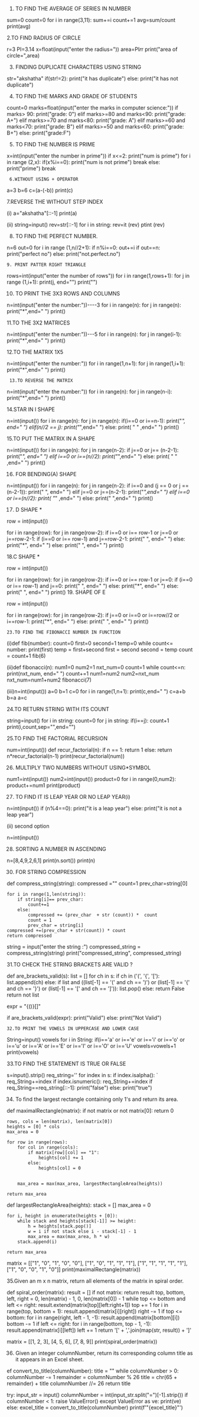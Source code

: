 1. TO FIND THE AVERAGE  OF SERIES IN NUMBER

sum=0
count=0
for i in range(3,11):
  sum+=i
  count+=1
  avg=sum/count
print(avg)

2.TO FIND RADIUS OF CIRCLE

r=3
PI=3.14
x=float(input("enter the radius="))
area=PI*r*r
print("area of circle=",area)

3. FINDING DUPLICATE CHARACTERS USING STRING

str="akshatha"
if(str!=2):
  print("it has duplicate")
else:
  print("it has not duplicate")

  4. TO FIND THE MARKS AND GRADE OF STUDENTS

count=0
marks=float(input("enter the marks in computer science:"))
if marks> 90:
  print("grade: 0")
elif marks>=80 and marks<90:
   print("grade: A+")
elif marks>=70 and marks<80:
    print("grade: A")
elif marks>=60 and marks<70:
    print("grade: B")
elif marks>=50 and marks<60:
    print("grade: B+")
else:
    print("grade:F")

5. TO FIND THE NUMBER IS PRIME

x=int(input("enter the number in prime"))
if x<=2:
     print("num is prime")
for i in range (2,x):
 if(x%i==0):
     print("num is not prime")
     break
 else:
     print("prime")
     break

     6.WITHOUT USING + OPERATOR

a=3
b=6
c=(a-(-b))
print(c)

7.REVERSE THE WITHOUT STEP INDEX

(i) a="akshatha"[::-1]
print(a)

(ii) string=input()
rev=str[::-1]
    for i in string:
    rev=it (rev)
    ptint (rev)

8. TO FIND THE PERFECT NUMBER.

n=6
out=0
for i in range (1,n//2+1):
    if n%i==0:
     out+=i
if out==n:
    print("perfect no")
else:
    print("not.perfect.no")

    9. PRINT PATTER RIGHT TRIANGLE

rows=int(input("enter the number of rows"))
for i in range(1,rows+1):
    for j in range (1,i+1):
        print(j, end="")
    print("")

10. TO PRINT THE 3X3 ROWS AND COLUMNS

n=int(input("enter the number:"))----3
for i in range(n):
     for j in range(n):
       print("*",end=" ")
     print()

11.TO THE 3X2 MATRICES

n=int(input("enter the number:"))---5
for i in range(n):
     for j in range(i-1):
       print("*",end=" ")
     print()

12.TO THE MATRIX 1X5

n=int(input("enter the number:"))
for i in range(1,n+1):
     for j in range(1,i+1):
       print("*",end=" ")
     print()

     13.TO REVERSE THE MATRIX

n=int(input("enter the number:"))
for i in range(n):
     for j in range(n-i):
       print("*",end=" ")
     print()

14.STAR IN I SHAPE

n=int(input())
for i in range(n):
    for j in range(n):
         if(i==0 or i==n-1):
             print("*", end=" ")
         elif(n//2 == j):
            print("*",end=" ")
         else:
            print( " " ,end=" ")
    print() 

15.TO PUT THE MATRIX IN A SHAPE

n=int(input())
for i in range(n):
    for j in range(n-2):
         if j==0 or j== (n-2-1):
             print("*", end=" ")
         elif i==0 or i==(n//2):
            print("*",end=" ")
         else:
            print( " " ,end=" ")
    print() 

16. FOR BENDING(A) SHAPE

n=int(input())
for i in range(n):
    for j in range(n-2):
        if i==0 and (j == 0 or j == (n-2-1)):
             print(" ", end=" ")
        elif j==0 or j==(n-2-1):
             print("*",end=" ")
        elif i==0 or i==(n//2):
             print( "*" ,end=" ")
        else:
             print(" ",end=" ")
    print() 

17. D SHAPE *

row = int(input())

for i in range(row):
    for j in range(row-2):
        if i==0 or i== row-1 or j==0 or j==row-2-1:
            if (i==0 or i== row-1) and j==row-2-1:
               print(" ", end=" ")
            else:
               print("*", end=" ")
        else:
              print(" ", end=" ")
    print()

18.C SHAPE *

row = int(input())

for i in range(row):
    for j in range(row-2):
        if i==0 or i== row-1 or j==0:
            if (i==0 or i== row-1) and j==0:
               print(" ", end=" ")
            else:
               print("*", end=" ")
        else:
              print(" ", end=" ")
    print()
19. SHAPE OF E

row = int(input())

for i in range(row):
    for j in range(row-2):
        if j==0 or i==0 or i==row//2 or i==row-1:
             print("*", end=" ")
        else:
             print(" ", end=" ")
    print()

    23.TO FIND THE FIBONACCI NUMBER IN FUNCTION

(i)def fib(number):
    count=0
    first=0
    second=1
    temp=0
    while count<= number:
        print(first)
        temp = first+second
        first = second
        second = temp
        count = count+1
fib(6)

(ii)def fibonacci(n):
    num1=0
    num2=1
    nxt_num=0
    count=1
    while count<=n:
            print(nxt_num, end=" ")
            count+=1
            num1=num2
            num2=nxt_num
            nxt_num=num1+num2
fibonacci(7)

(iii)n=int(input())
     a=0
     b=1
     c=0
     for i in range(1,n+1):
         print(c,end=" ")
         c=a+b
         b=a
         a=c

24.TO RETURN STRING WITH ITS COUNT

string=input()
for i in string:
    count=0
    for j in string:
        if(i==j):
            count+1
            print(i,count,sep="",end="")


25.TO FIND THE FACTORIAL RECURSION

num=int(input())
def recur_factorial(n):
   if n == 1:
       return 1
   else:
       return n*recur_factorial(n-1)
print(recur_factorial(num))


26. MULTIPLY TWO NUMBERS WITHOUT USING*SYMBOL

num1=int(input())
num2=int(input())
product=0
for i in range(0,num2):
     product+=num1
print(product)


27. TO FIND IT IS LEAP YEAR OR NO LEAP YEAR(i)

n=int(input())
if (n%4==0):
    print("it is a leap year")
else:
    print("it is not a leap year")

(ii) second option 

n=int(input())

28. SORTING A NUMBER IN ASCENDING

n=[8,4,9,2,6,1]
print(n.sort())
print(n)

30. FOR STRING COMPRESSION

def compress_string(string):
    compressed =""
    count=1
    prev_char=string[0]


    for i in range(1,len(string)):
        if string[i]== prev_char:
            count+=1
        else:
            compressed += (prev_char  + str (count)) *  count
            count = 1
            prev_char = string[i]
    compressed +=(prev_char + str(count)) * count
    return compressed


string = input("enter the string :")
compressed_string = compress_string(string)
print("compressed_string", compressed_string)


31.TO CHECK THE STRING BRACKETS ARE VALID ?

def are_brackets_valid(s):
    list = []
    for ch in s:
        if ch in ('(', '{', '['):
            list.append(ch)
        else:
            if list and ((list[-1] == '(' and ch == ')') or
                          (list[-1] == '{' and ch == '}') or
                          (list[-1] == '[' and ch == ']')):
                list.pop()
            else:
                return False
    return not list
 
expr = "{()}[]"

if are_brackets_valid(expr):
    print("Valid")
else:
    print("Not Valid")


    32.TO PRINT THE VOWELS IN UPPERCASE AND LOWER CASE

String=input()
vowels
for i in String:
    if(i=='a' or i=='e' or i=='i' or i=='o' or i=='u' or i=='A' or i=='E' or i=='I' or i=='O' or i=='U'
        vowels=vowels+1
print(vowels)


33.TO FIND THE STATEMENT IS TRUE OR FALSE

s=input().strip()
req_string=''
for index in s:
   if index.isalpha():
`      req_String+=index
   if index.isnumeric():
       req_String+=index
if req_String==req_string[::-1]:
   print("false")
else:
  print("true")


34. To find the largest rectangle containing only 1's and return its area.

    
def maximalRectangle(matrix):
    if not matrix or not matrix[0]:
        return 0

    rows, cols = len(matrix), len(matrix[0])
    heights = [0] * cols
    max_area = 0

    for row in range(rows):
        for col in range(cols):
            if matrix[row][col] == "1":
                heights[col] += 1
            else:
                heights[col] = 0

    
        max_area = max(max_area, largestRectangleArea(heights))

    return max_area


def largestRectangleArea(heights):
    stack = []
    max_area = 0

    for i, height in enumerate(heights + [0]):
        while stack and heights[stack[-1]] >= height:
            h = heights[stack.pop()]
            w = i if not stack else i - stack[-1] - 1
            max_area = max(max_area, h * w)
        stack.append(i)

    return max_area


matrix = [["1", "0", "1", "0", "0"],
          ["1", "0", "1", "1", "1"],
          ["1", "1", "1", "1", "1"],
          ["1", "0", "0", "1", "0"]]
print(maximalRectangle(matrix))  

35.Given an m x n matrix, return all elements of the matrix in spiral order.

def spiral_order(matrix):
    result = []
    if not matrix:
        return result
    top, bottom, left, right = 0, len(matrix) - 1, 0, len(matrix[0]) - 1
    while top <= bottom and left <= right:
        result.extend(matrix[top][left:right+1])
        top += 1
        for i in range(top, bottom + 1):
            result.append(matrix[i][right])
        right -= 1
        if top <= bottom:
            for i in range(right, left - 1, -1):
                result.append(matrix[bottom][i])
            bottom -= 1
        if left <= right:
            for i in range(bottom, top - 1, -1):
                result.append(matrix[i][left])
            left += 1
    return '[' + ','.join(map(str, result)) + ']'


matrix = [[1, 2, 3], [4, 5, 6], [7, 8, 9]]
print(spiral_order(matrix))

36. Given an integer columnNumber, return its corresponding column title as it appears in an Excel sheet.

ef convert_to_title(columnNumber):
    title = ""
    while columnNumber > 0:
        columnNumber -= 1
        remainder = columnNumber % 26
        title = chr(65 + remainder) + title
        columnNumber //= 26
    return title


try:
    input_str = input()
    columnNumber = int(input_str.split("=")[-1].strip())
    if columnNumber < 1:
        raise ValueError()
except ValueError as ve:
    print(ve)
else:
    excel_title = convert_to_title(columnNumber)
    print(f'"{excel_title}"') 





